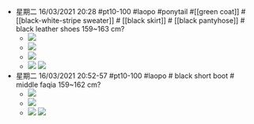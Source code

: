 - 星期二 16/03/2021 20:28 #pt10-100 #laopo #ponytail #[[green coat]]  #[[black-white-stripe sweater]] # [[black skirt]] # [[black pantyhose]] # black leather shoes   159~163 cm?
    - ![](https://firebasestorage.googleapis.com/v0/b/firescript-577a2.appspot.com/o/imgs%2Fapp%2FXELiu-NovaKG%2FHjR28pD2Xt.png?alt=media&token=3145bffd-b9e5-4498-b83a-373559dad46c)
    - ![](https://firebasestorage.googleapis.com/v0/b/firescript-577a2.appspot.com/o/imgs%2Fapp%2FXELiu-NovaKG%2FB75Ih-jSBf.jpg?alt=media&token=e8429a39-cf43-4f87-a368-4ee14fce1065)
    - ![](https://firebasestorage.googleapis.com/v0/b/firescript-577a2.appspot.com/o/imgs%2Fapp%2FXELiu-NovaKG%2F7cInH82-DJ.png?alt=media&token=9b1ad744-cc39-49c6-9e42-9c94d083a1f4)
    - ![](https://firebasestorage.googleapis.com/v0/b/firescript-577a2.appspot.com/o/imgs%2Fapp%2FXELiu-NovaKG%2FaMhM3Tiptj.jpg?alt=media&token=6f5bcbd7-7e40-4d47-aaab-0da30f728437)
![](https://firebasestorage.googleapis.com/v0/b/firescript-577a2.appspot.com/o/imgs%2Fapp%2FXELiu-NovaKG%2F16RBo6cc3p.png?alt=media&token=742f011f-c79d-4b13-8ad6-fcf320fbaf6e)
- 星期二 16/03/2021 20:52-57 #pt10-100 #laopo # black short boot # middle faqia   159~162 cm?
    - ![](https://firebasestorage.googleapis.com/v0/b/firescript-577a2.appspot.com/o/imgs%2Fapp%2FXELiu-NovaKG%2FM408UiUa5d.jpg?alt=media&token=1b433531-7ed9-4200-9d88-d33032bd6502)
    - ![](https://firebasestorage.googleapis.com/v0/b/firescript-577a2.appspot.com/o/imgs%2Fapp%2FXELiu-NovaKG%2Fj1U4DL0uDC.png?alt=media&token=a9e1b3d2-9e5d-425e-855f-c6854e4c7284)
    - ![](https://firebasestorage.googleapis.com/v0/b/firescript-577a2.appspot.com/o/imgs%2Fapp%2FXELiu-NovaKG%2F2NQqtfHtmM.png?alt=media&token=89a8eb93-37f0-4df5-837d-d9189b0ecd8a)
![](https://firebasestorage.googleapis.com/v0/b/firescript-577a2.appspot.com/o/imgs%2Fapp%2FXELiu-NovaKG%2F2zQVBkPxA1.jpg?alt=media&token=af8de305-9b21-4258-ac78-177665d77168)
